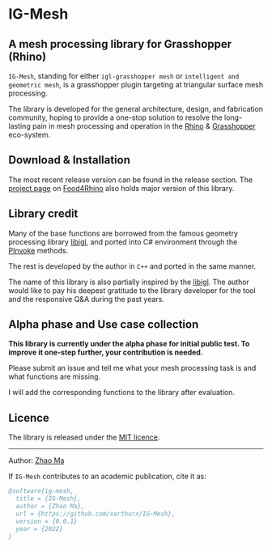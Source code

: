 # IG-Mesh


## A mesh processing library for Grasshopper (Rhino)

`IG-Mesh`, standing for either `igl-grasshopper mesh` or `intelligent and geometric mesh`, is a grasshopper plugin targeting at triangular surface mesh processing.

The library is developed for the general architecture, design, and fabrication community, hoping to provide a one-stop solution to resolve the long-lasting pain in mesh processing and operation in the [Rhino](https://www.rhino3d.com) \& [Grasshopper](https://www.grasshopper3d.com) eco-system.

## Download & Installation 
The most recent release version can be found in the release section.
The [project page](_blank) on [Food4Rhino](https://www.food4rhino.com/en) also holds major version of this library.


## Library credit

Many of the base functions are borrowed from the famous geometry processing library [libigl](https://libigl.github.io), and ported into C# environment through the [PInvoke](https://www.grasshopper3d.com/forum/topics/link-use-c-code-or-c-lib-with-new-gh-plugin) methods. 

The rest is developed by the author in `C++` and ported in the same manner.

The name of this library is also partially inspired by the [libigl](https://libigl.github.io). The author would like to pay his deepest gratitude to the library developer for the tool and the responsive Q\&A during the past years.


## Alpha phase and Use case collection
**This library is currently under the alpha phase for initial public test. To improve it one-step further, your contribution is needed.**

Please submit an issue and tell me what your mesh processing task is and what functions are missing.

I will add the corresponding functions to the library after evaluation.


## Licence
The library is released under the [MIT licence](./LICENCE.md).


---
Author: [Zhao Ma](https://beyond-disciplines.com)

If `IG-Mesh` contributes to an academic publication, cite it as:
```bib
@software{ig-mesh,
  title = {IG-Mesh},
  author = {Zhao Ma},
  url = {https://github.com/xarthurx/IG-Mesh},
  version = {0.0.1}
  year = {2022}
}
```
<!-- ## Compilation and Contribution -->
<!-- To compile, one need to download the [libigl](https://libigl.github.io) library, and compile this `.NET`-based library to generate the corresponding `.gha` and `.dll` file. -->




